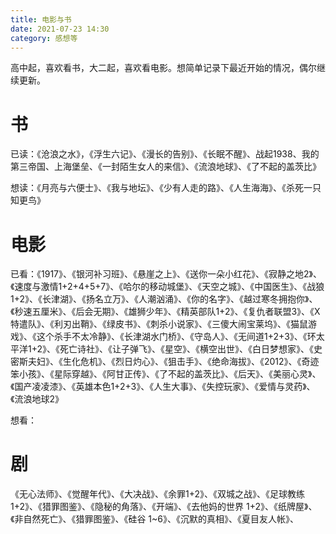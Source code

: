 ```yaml
---
title: 电影与书
date: 2021-07-23 14:30
category: 感想等
---
```


高中起，喜欢看书，大二起，喜欢看电影。想简单记录下最近开始的情况，偶尔继续更新。

<!--markdown-->
# 书
已读：《沧浪之水》，《浮生六记》、《漫长的告别》、《长眠不醒》、战起1938、我的第三帝国、上海堡垒、《一封陌生女人的来信》、《流浪地球》、《了不起的盖茨比》

想读：《月亮与六便士》、《我与地坛》、《少有人走的路》、《人生海海》、《杀死一只知更鸟》

# 电影
已看：《1917》、《银河补习班》、《悬崖之上》、《送你一朵小红花》、《寂静之地2》、《速度与激情1+2+4+5+7》、《哈尔的移动城堡》、《天空之城》、《中国医生》、《战狼1+2》、《长津湖》、《扬名立万》、《人潮汹涌》、《你的名字》、《越过寒冬拥抱你》、《秒速五厘米》、《后会无期》、《雄狮少年》、《精英部队1+2》、《复仇者联盟3》、《X特遣队》、《利刃出鞘》、《绿皮书》、《刺杀小说家》、《三傻大闹宝莱坞》、《猫鼠游戏》、《这个杀手不太冷静》、《长津湖水门桥》、《守岛人》、《无间道1+2+3》、《环太平洋1+2》、《死亡诗社》、《让子弹飞》、《星空》、《横空出世》、《白日梦想家》、《史密斯夫妇》、《生化危机》、《烈日灼心》、《狙击手》、《绝命海拔》、《2012》、《奇迹 笨小孩》、《星际穿越》、《阿甘正传》、《了不起的盖茨比》、《后天》、《美丽心灵》、《国产凌凌漆》、《英雄本色1+2+3》、《人生大事》、《失控玩家》、《爱情与灵药》、《流浪地球2》

想看：

# 剧
《无心法师》、《觉醒年代》、《大决战》、《余罪1+2》、《双城之战》、《足球教练 1+2》、《猎罪图鉴》、《隐秘的角落》、《开端》、《去他妈的世界 1+2》、《纸牌屋》、《非自然死亡》、《猎罪图鉴》、《硅谷 1~6》、《沉默的真相》、《夏目友人帐》、